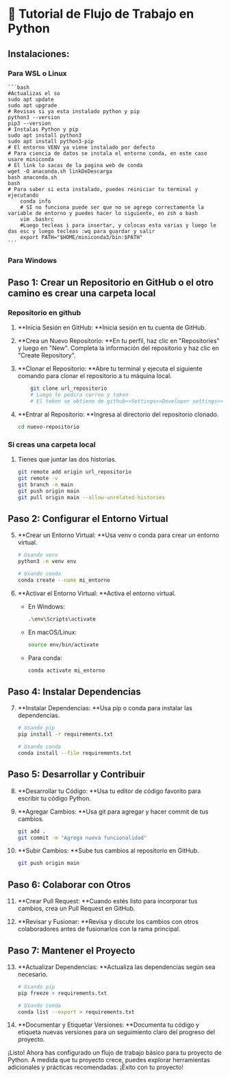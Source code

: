 # 🐍 Tutorial de Flujo de Trabajo en Python

## Instalaciones:
### Para WSL o  Linux

    ```bash
    #Actualizas el so
    sudo apt update
    sudo apt upgrade
    # Revisas si ya esta instalado python y pip
    python3 --version
    pip3 --version
    # Instalas Python y pip
    sudo apt install python3
    sudo apt install python3-pip
    # El entorno VENV ya viene instalado por defecto
    # Para ciencia de datos se instala el entorno conda, en este caso usare miniconda
    # El link lo sacas de la pagina web de conda
    wget -O anaconda.sh linkDeDescarga
    bash anaconda.sh
    bash
    # Para saber si esta instalado, puedes reiniciar tu terminal y ejecutando
        conda info
        # SI no funciona puede ser que no se agrego correctamente la variable de entorno y puedes hacer lo siguiente, en zsh o bash
        vim .bashrc
        #Luego tecleas i para insertar, y colocas esta varias y luego le das esc y luego tecleas :wq para guardar y salir
        export PATH="$HOME/miniconda3/bin:$PATH"
    ```
### Para Windows

## Paso 1: Crear un Repositorio en GitHub o el otro camino es crear una carpeta local

### Repositorio en github

1. **Inicia Sesión en GitHub: **Inicia sesión en tu cuenta de GitHub.

2. **Crea un Nuevo Repositorio: **En tu perfil, haz clic en "Repositories" y luego en "New". Completa la información del repositorio y haz clic en "Create Repository".

3. **Clonar el Repositorio: **Abre tu terminal y ejecuta el siguiente comando para clonar el repositorio a tu máquina local.
    ```bash
        git clone url_repositorio
        # Luego te pedira correo y token
        # El token se obtiene de github>>Settings>>Developer settings>>Personal acces tokens>>Tokens classic>> Generate new token
    ```

4. **Entrar al Repositorio: **Ingresa al directorio del repositorio clonado.
    ```bash
    cd nuevo-repositorio
    ```

### Si creas una carpeta local

1. Tienes que juntar las dos historias.
    ```bash
   git remote add origin url_repositorio
   git remote -v
   git branch -m main
   git push origin main
   git pull origin main --allow-unrelated-histories
   ```

## Paso 2: Configurar el Entorno Virtual

5. **Crear un Entorno Virtual: **Usa venv o conda para crear un entorno virtual.
    ```bash
    # Usando venv
    python3 -m venv env

    # Usando conda
    conda create --name mi_entorno
    ```

6. **Activar el Entorno Virtual: **Activa el entorno virtual.
    - En Windows:
        ```bash
        .\env\Scripts\activate
        ```
    - En macOS/Linux:
        ```bash
        source env/bin/activate
        ```
    - Para conda:
        ```bash
       conda activate mi_entorno
        ```

## Paso 4: Instalar Dependencias

7. **Instalar Dependencias: **Usa pip o conda para instalar las dependencias.
    ```bash
    # Usando pip
    pip install -r requirements.txt

    # Usando conda
    conda install --file requirements.txt
    ```

## Paso 5: Desarrollar y Contribuir

8. **Desarrollar tu Código: **Usa tu editor de código favorito para escribir tu código Python.

9. **Agregar Cambios: **Usa git para agregar y hacer commit de tus cambios.
    ```bash
    git add .
    git commit -m "Agrega nueva funcionalidad"
    ```

10. **Subir Cambios: **Sube tus cambios al repositorio en GitHub.
    ```bash
    git push origin main
    ```

## Paso 6: Colaborar con Otros

11. **Crear Pull Request: **Cuando estés listo para incorporar tus cambios, crea un Pull Request en GitHub.

12. **Revisar y Fusionar: **Revisa y discute los cambios con otros colaboradores antes de fusionarlos con la rama principal.

## Paso 7: Mantener el Proyecto

13. **Actualizar Dependencias: **Actualiza las dependencias según sea necesario.
    ```bash
    # Usando pip
    pip freeze > requirements.txt

    # Usando conda
    conda list --export > requirements.txt
    ```

14. **Documentar y Etiquetar Versiones: **Documenta tu código y etiqueta nuevas versiones para un seguimiento claro del progreso del proyecto.

¡Listo! Ahora has configurado un flujo de trabajo básico para tu proyecto de Python. A medida que tu proyecto crece, puedes explorar herramientas adicionales y prácticas recomendadas. ¡Éxito con tu proyecto!
